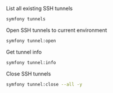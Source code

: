 List all existing SSH tunnels
  ```bash
  symfony tunnels
  ```

Open SSH tunnels to current environment
  ```bash
  symfony tunnel:open
  ```

Get tunnel info
  ```bash
  symfony tunnel:info
  ```

Close SSH tunnels
  ```bash
  symfony tunnel:close --all -y
  ```


